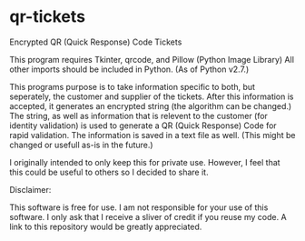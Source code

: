 qr-tickets
==========

Encrypted QR (Quick Response) Code Tickets

This program requires Tkinter, qrcode, and Pillow (Python Image Library)
All other imports should be included in Python. (As of Python v2.7.)

This programs purpose is to take information specific to both, but seperately, the customer and supplier of the tickets. After this information is accepted, it generates an encrypted string (the algorithm can be changed.)
The string, as well as information that is relevent to the customer (for identity validation) is used to generate a QR (Quick Response) Code for rapid validation.
The information is saved in a text file as well. (This might be changed or usefull as-is in the future.)

I originally intended to only keep this for private use. However, I feel that this could be useful to others so I decided to share it.


Disclaimer:

This software is free for use. I am not responsible for your use of this software. I only ask that I receive a sliver of credit if you reuse my code. A link to this repository would be greatly appreciated.
